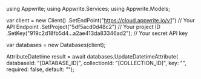 using Appwrite;
using Appwrite.Services;
using Appwrite.Models;

var client = new Client()
    .SetEndPoint("https://cloud.appwrite.io/v1") // Your API Endpoint
    .SetProject("5df5acd0d48c2") // Your project ID
    .SetKey("919c2d18fb5d4...a2ae413da83346ad2"); // Your secret API key

var databases = new Databases(client);

AttributeDatetime result = await databases.UpdateDatetimeAttribute(
    databaseId: "[DATABASE_ID]",
    collectionId: "[COLLECTION_ID]",
    key: "",
    required: false,
    default: "");